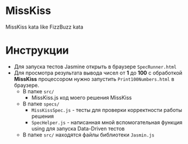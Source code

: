 MissKiss
========

MissKiss kata like FizzBuzz kata

Инструкции
========
* Для запуска тестов Jasmine открыть в браузере `SpecRunner.html`
* Для просмотра результата вывода чисел от **1** до **100** с обработкой **MissKiss** процессором нужно запустить `Print100Numbers.html` в браузере.
  * В папке `src/ `
    * MissKiss.js код моего решения MissKiss
  * В папке `specs/ `
    * `MissKissSpec.js` - тесты для проверки корректности работы решения
    * `SpecHelper.js` - написанная мной вспомогательная функция using для запуска Data-Driven тестов
  * В папке `src/` находятся файлы библиотеки `Jasmin.js`
